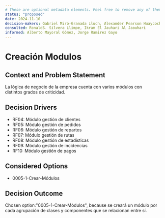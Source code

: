 ```yaml
---
# These are optional metadata elements. Feel free to remove any of them.
status: "proposed"
date: 2024-11-10
decision-makers: Gabriel Miró-Granada Lluch, Alexander Pearson Huaycochea
consulted: RonaldS. Silvera Llimpe, Ikram El Jauhari Al Jaouhari
informed: Alberto Mayoral Gómez, Jorge Ramirez Gayo
---
```


# Creación Modulos

## Context and Problem Statement
La lógica de negocio de la empresa cuenta con varios módulos con distintos grados de criticidad.

<!-- This is an optional element. Feel free to remove. -->
## Decision Drivers

* RF04: Módulo gestión de clientes
* RF05: Módulo gestión de pedidos
* RF06: Módulo gestión de repartos
* RF07: Módulo gestión de rutas
* RF08: Módulo gestión de estadísticas
* RF09: Módulo gestión de incidencias
* RF10: Módulo gestión de pagos


## Considered Options

* 0005-1-Crear-Módulos

## Decision Outcome

Chosen option:"0005-1-Crear-Módulos", because se creará un módulo por cada agrupación de clases y componentes que se relacionan entre sí.


